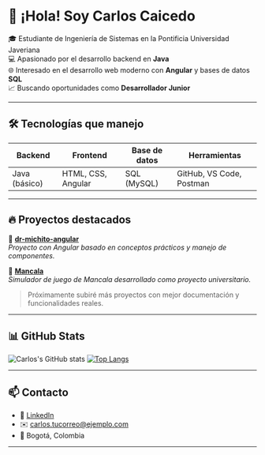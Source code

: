# 👋 ¡Hola! Soy Carlos Caicedo

🎓 Estudiante de Ingeniería de Sistemas en la Pontificia Universidad Javeriana  
💻 Apasionado por el desarrollo backend en **Java**  
🌐 Interesado en el desarrollo web moderno con **Angular** y bases de datos **SQL**  
📈 Buscando oportunidades como **Desarrollador Junior**

---

## 🛠️ Tecnologías que manejo

| Backend | Frontend | Base de datos | Herramientas |
|--------|----------|----------------|------------------|
| Java (básico) | HTML, CSS, Angular | SQL (MySQL) | GitHub, VS Code, Postman |

---

## 🔥 Proyectos destacados

🔗 [**dr-michito-angular**](https://github.com/00CARLOSECG00/dr-michito-angular)  
_Proyecto con Angular basado en conceptos prácticos y manejo de componentes._

🔗 [**Mancala**](https://github.com/00CARLOSECG00/Mancala)  
_Simulador de juego de Mancala desarrollado como proyecto universitario._

> Próximamente subiré más proyectos con mejor documentación y funcionalidades reales.

---

## 📊 GitHub Stats

![Carlos's GitHub stats](https://github-readme-stats.vercel.app/api?username=00CARLOSECG00&show_icons=true&theme=react)
[![Top Langs](https://github-readme-stats.vercel.app/api/top-langs/?username=00CARLOSECG00&layout=compact)](https://github.com/anuraghazra/github-readme-stats)

---

## 📫 Contacto

- 💼 [LinkedIn](https://www.linkedin.com/in/00carlos-caicedo00/)
- ✉️ carlos.tucorreo@ejemplo.com  
- 📍 Bogotá, Colombia

---

